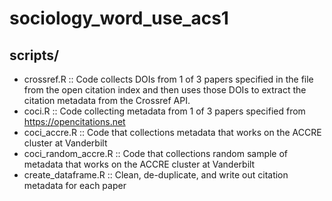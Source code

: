 # sociology_word_use_acs1
## scripts/
  * crossref.R :: Code collects DOIs from 1 of 3 papers specified in the file from the open citation index and then uses those DOIs to extract the citation metadata from the Crossref API.
  * coci.R :: Code collecting metadata from 1 of 3 papers specified from https://opencitations.net
  * coci_accre.R :: Code that collections metadata that works on the ACCRE cluster at Vanderbilt
  * coci_random_accre.R :: Code that collections random sample of metadata that works on the ACCRE cluster at Vanderbilt
  * create_dataframe.R :: Clean, de-duplicate, and write out citation metadata for each paper

